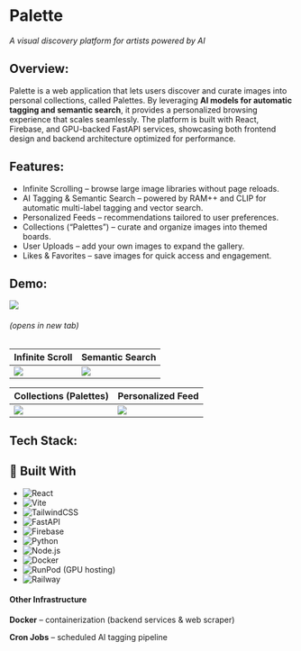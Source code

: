 # Palette

*A visual discovery platform for artists powered by AI*

## Overview:

Palette is a web application that lets users discover and curate images into personal collections, called Palettes. By leveraging **AI models for automatic tagging and semantic search**, it provides a personalized browsing experience that scales seamlessly. The platform is built with React, Firebase, and GPU-backed FastAPI services, showcasing both frontend design and backend architecture optimized for performance.

## Features:
  * Infinite Scrolling – browse large image libraries without page reloads.
  * AI Tagging & Semantic Search – powered by RAM++ and CLIP for automatic multi-label tagging and vector search.
  * Personalized Feeds – recommendations tailored to user preferences.
  * Collections (“Palettes”) – curate and organize images into themed boards.
  * User Uploads – add your own images to expand the gallery.
  * Likes & Favorites – save images for quick access and engagement.

## Demo:

<a href="https://palette-gallery.com" target="_blank"> 
   <img src="https://img.shields.io/badge/Live%20Site-Click%20Here!-brightgreen?style=for-the-badge" /> 
</a>

###### (opens in new tab)


| Infinite Scroll | Semantic Search |  
|-----------------|-----------------|  
| ![](demo/scroll.gif) | ![](demo/search.gif) |  

| Collections (Palettes) | Personalized Feed |  
|-------------------------|-------------------|  
| ![](demo/palette.gif) | ![](demo/signup_feed.gif) |  

## Tech Stack:

## 🔨 Built With  

- ![React](https://img.shields.io/badge/React-20232A?style=for-the-badge&logo=react&logoColor=61DAFB)  
- ![Vite](https://img.shields.io/badge/Vite-646CFF?style=for-the-badge&logo=vite&logoColor=white)  
- ![TailwindCSS](https://img.shields.io/badge/Tailwind_CSS-38B2AC?style=for-the-badge&logo=tailwind-css&logoColor=white)  
- ![FastAPI](https://img.shields.io/badge/FastAPI-005571?style=for-the-badge&logo=fastapi)  
- ![Firebase](https://img.shields.io/badge/Firebase-FFCA28?style=for-the-badge&logo=firebase&logoColor=black)  
- ![Python](https://img.shields.io/badge/Python-3776AB?style=for-the-badge&logo=python&logoColor=white)  
- ![Node.js](https://img.shields.io/badge/Node.js-339933?style=for-the-badge&logo=nodedotjs&logoColor=white)  
- ![Docker](https://img.shields.io/badge/Docker-2496ED?style=for-the-badge&logo=docker&logoColor=white)  
- ![RunPod](https://img.shields.io/badge/RunPod-000000?style=for-the-badge&logoColor=white) (GPU hosting)  
- ![Railway](https://img.shields.io/badge/Railway-0B0D0E?style=for-the-badge&logo=railway&logoColor=white)  


#### Other Infrastructure

**Docker** – containerization (backend services & web scraper)

**Cron Jobs** – scheduled AI tagging pipeline
